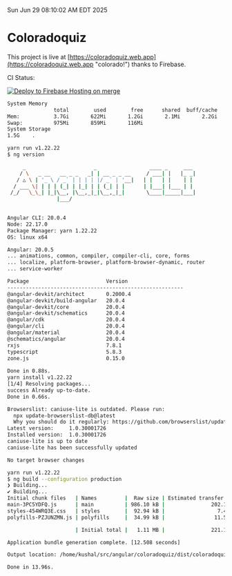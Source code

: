 Sun Jun 29 08:10:02 AM EDT 2025

# Coloradoquiz


This project is live at [https://coloradoquiz.web.app](https://coloradoquiz.web.app "colorado!") thanks to Firebase.

CI Status: 

[![Deploy to Firebase Hosting on merge](https://github.com/teamkushal/coloradoquiz/actions/workflows/firebase-hosting-merge.yml/badge.svg)](https://github.com/teamkushal/coloradoquiz/actions/workflows/firebase-hosting-merge.yml)

```bash
System Memory
               total        used        free      shared  buff/cache   available
Mem:           3.7Gi       622Mi       1.2Gi       2.1Mi       2.2Gi       3.1Gi
Swap:          975Mi       859Mi       116Mi
System Storage
1.5G	.
```
```bash
yarn run v1.22.22
$ ng version

     _                      _                 ____ _     ___
    / \   _ __   __ _ _   _| | __ _ _ __     / ___| |   |_ _|
   / △ \ | '_ \ / _` | | | | |/ _` | '__|   | |   | |    | |
  / ___ \| | | | (_| | |_| | | (_| | |      | |___| |___ | |
 /_/   \_\_| |_|\__, |\__,_|_|\__,_|_|       \____|_____|___|
                |___/
    

Angular CLI: 20.0.4
Node: 22.17.0
Package Manager: yarn 1.22.22
OS: linux x64

Angular: 20.0.5
... animations, common, compiler, compiler-cli, core, forms
... localize, platform-browser, platform-browser-dynamic, router
... service-worker

Package                         Version
---------------------------------------------------------
@angular-devkit/architect       0.2000.4
@angular-devkit/build-angular   20.0.4
@angular-devkit/core            20.0.4
@angular-devkit/schematics      20.0.4
@angular/cdk                    20.0.4
@angular/cli                    20.0.4
@angular/material               20.0.4
@schematics/angular             20.0.4
rxjs                            7.8.1
typescript                      5.8.3
zone.js                         0.15.0
    
Done in 0.88s.
yarn install v1.22.22
[1/4] Resolving packages...
success Already up-to-date.
Done in 0.66s.
```
```bash
Browserslist: caniuse-lite is outdated. Please run:
  npx update-browserslist-db@latest
  Why you should do it regularly: https://github.com/browserslist/update-db#readme
Latest version:     1.0.30001726
Installed version:  1.0.30001726
caniuse-lite is up to date
caniuse-lite has been successfully updated

No target browser changes
```
```bash
yarn run v1.22.22
$ ng build --configuration production
❯ Building...
✔ Building...
Initial chunk files   | Names         |  Raw size | Estimated transfer size
main-3PC5YDFQ.js      | main          | 986.10 kB |               202.14 kB
styles-454WRQ3E.css   | styles        |  92.94 kB |                 7.48 kB
polyfills-PZJUNZMN.js | polyfills     |  34.99 kB |                11.55 kB

                      | Initial total |   1.11 MB |               221.17 kB

Application bundle generation complete. [12.508 seconds]

Output location: /home/kushal/src/angular/coloradoquiz/dist/coloradoquiz

Done in 13.96s.
```
